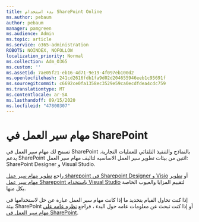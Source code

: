 ```yaml
---
title: بدء استخدام SharePoint Online
ms.author: pebaum
author: pebaum
manager: pamgreen
ms.audience: Admin
ms.topic: article
ms.service: o365-administration
ROBOTS: NOINDEX, NOFOLLOW
localization_priority: Normal
ms.collection: Adm_O365
ms.custom: ''
ms.assetid: 7ae05f21-eb16-4d71-9e19-4f097eb100d2
ms.openlocfilehash: 241cd2616fdb1fa9d02d204655946eeb1c95691f
ms.sourcegitcommit: c6692ce0fa1358ec3529e59ca0ecdfdea4cdc759
ms.translationtype: MT
ms.contentlocale: ar-SA
ms.lasthandoff: 09/15/2020
ms.locfileid: "47800307"
---
```

# <a name="workflows-in-sharepoint"></a>مهام سير العمل في SharePoint

تسمح لك مهام سير العمل في SharePoint بالنماذج والتنفيذ التلقائي للعمليات التجارية. يدعم SharePoint اثنين من بيئات تطوير سير العمل الاساسيه لتاليف مهام سير العمل: SharePoint Designer و Visual Studio. 

راجع [تطوير مهام سير عمل sharepoint في Sharepoint Designer و Visio](https://docs.microsoft.com/sharepoint/dev/general-development/develop-sharepoint-workflows-using-visual-studio) أو [تطوير مهام سير عمل Sharepoint باستخدام Visual Studio](https://docs.microsoft.com/sharepoint/dev/general-development/develop-sharepoint-workflows-using-visual-studio) لتقييم المزايا والعيوب الخاصة بكل منها. 

إذا كنت تحاول القيام بتحديد ما إذا كانت مهام سير العمل عبارة عن حل لاستخدامها في بيئة SharePoint أو إذا كنت تبحث عن معلومات عامه حول البدء ، فراجع [نظره عامه علي مهام سير العمل في SharePoint](https://docs.microsoft.com/sharepoint/dev/general-development/get-started-with-workflows-in-sharepoint#overview-of-workflows-in-sharepoint).